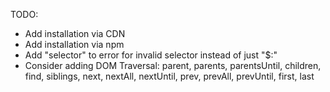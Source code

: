 TODO:
- Add installation via CDN
- Add installation via npm
- Add "selector" to error for invalid selector instead of just "$:"
- Consider adding DOM Traversal: parent, parents, parentsUntil, children, find, siblings, next, nextAll, nextUntil, prev, prevAll, prevUntil, first, last